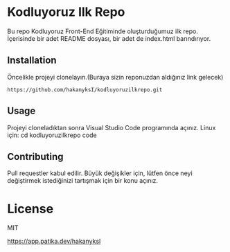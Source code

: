 # Kodluyoruz Ilk Repo
Bu repo Kodluyoruz Front-End Eğitiminde oluşturduğumuz ilk repo. İçerisinde bir adet README dosyası, bir adet de index.html barındırıyor.
## Installation
Öncelikle projeyi clonelayın.(Buraya sizin reponuzdan aldığınız link gelecek)
```
https://github.com/hakanyksI/kodluyoruzilkrepo.git
```
## Usage
Projeyi cloneladıktan sonra Visual Studio Code programında açınız.
Linux için:
cd kodluyoruzilkrepo code
## Contributing
Pull requestler kabul edilir. Büyük değişikler için, lütfen önce neyi değiştirmek istediğinizi tartışmak için bir konu açınız.
# License
MIT

https://app.patika.dev/hakanyksl